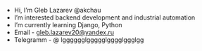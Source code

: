 - Hi, I’m Gleb Lazarev @akchau
- I’m interested backend development and industrial automation
- I’m currently learning Django, Python
- Email - gleb.lazarev20@yandex.ru 
- Telegramm - @ lgggggglggggglgggglggglgg

